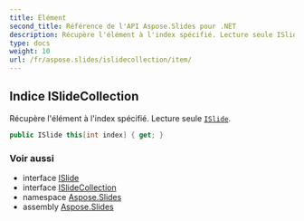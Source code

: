 ```yaml
---
title: Élément
second_title: Référence de l'API Aspose.Slides pour .NET
description: Récupère l'élément à l'index spécifié. Lecture seule ISlideaspose.slides/islide.
type: docs
weight: 10
url: /fr/aspose.slides/islidecollection/item/
---
```


## Indice ISlideCollection

Récupère l'élément à l'index spécifié. Lecture seule [`ISlide`](../../islide).

```csharp
public ISlide this[int index] { get; }
```

### Voir aussi

* interface [ISlide](../../islide)
* interface [ISlideCollection](../../islidecollection)
* namespace [Aspose.Slides](../../islidecollection)
* assembly [Aspose.Slides](../../../)

<!-- NE PAS MODIFIER : généré par xmldocmd pour Aspose.Slides.dll -->